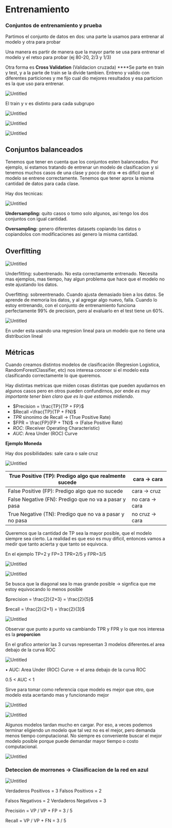 # Entrenamiento

### Conjuntos de entrenamiento y prueba

Partimos el conjunto de datos en dos: una parte la usamos para entrenar al modelo y otra para probar

Una manera es partir de manera que la mayor parte se usa para entrenar el modelo y el retso para probar (ej 80-20, 2/3 y 1/3)

Otra forma es **Cross Validation** (Validacion cruzada)
****Se parte en train y test, y a la parte de train se la divide tambien. Entreno y valido con diferentes particiones y me fijo cual dio mejores resultados y esa particion es la que uso para entrenar.

![Untitled](imgs_Entrenamiento/Untitled.png)

El train y v es distinto para cada subgrupo

![Untitled](imgs_Entrenamiento/Untitled%201.png)

![Untitled](imgs_Entrenamiento/Untitled%202.png)

![Untitled](imgs_Entrenamiento/Untitled%203.png)

## Conjuntos balanceados

Tenemos que tener en cuenta que los conjuntos esten balanceados. Por ejemplo, si estamos tratando de entrenar un modelo de clasificacion y si tenemos muchos casos de una clase y poco de otra ⇒ es dificil que el modelo se entrene correctamente. Tenemos que tener aprox la misma cantidad de datos para cada clase.

Hay dos tecnicas:

![Untitled](imgs_Entrenamiento/Untitled%204.png)

**Undersampling:** quito casos o tomo solo algunos, asi tengo los dos conjuntos con igual cantidad.

**Oversampling:** genero diferentes datasets copiando los datos o copiandolos con modificaciones asi genero la misma cantidad.

## Overﬁtting

![Untitled](imgs_Entrenamiento/Untitled%205.png)

Underfitting: subentrenado. No esta correctamente entrenado. Necesita mas ejemplos, mas tiempo, hay algun problema que hace que el modelo no este ajustando los datos.

Overfitting: sobreentrenado. Cuando ajusta demasiado bien a los datos. Se aprende de memoria los datos, y al agregar algo nuevo, falla. Cuando lo estoy entrenando, con el conjunto de entrenamiento funciona perfectamente 99% de precision, pero al evaluarlo en el test tiene un 60%.

![Untitled](imgs_Entrenamiento/Untitled%206.png)

En under esta usando una regresion lineal para un modelo que no tiene una distribucion lineal

## Métricas

Cuando creamos distintos modelos de clasificación (Regresion Logistica, RandomForestClassifier, etc) nos interesa conocer si el modelo esta clasificando correctamente lo que queremos.

Hay distintas metricas que miden cosas distintas que pueden ayudarnos en algunos casos pero en otros pueden confundirnos, por ende *es muy importante tener bien claro que es lo que estamos midiendo*.

- $Precision = \frac{TP}{TP + FP}$
- $Recall =\frac{TP}{TP + FN}$
- $TPR$  sinonimo de Recall  →  (True Positive Rate)
- $FPR = \frac{FP}{FP + TN}$  → (False Positive Rate)
- $ROC$: (Receiver Operating Characteristic)
- $AUC$: Area Under (ROC) Curve

**Ejemplo Moneda**

Hay dos posibilidades: sale cara o sale cruz

![Untitled](imgs_Entrenamiento/Untitled%207.png)

| True Positive (TP): Predigo algo que realmente sucede | cara → cara |
| --- | --- |
| False Positive (FP): Predigo algo que no sucede | cara → cruz |
| False Negative (FN): Predigo que no va a pasar y pasa | no cara → cara |
| True Negative (TN): Predigo que no va a pasar y no pasa | no cruz → cara |

Queremos que la cantidad de TP sea la mayor posible, que el modelo siempre sea cierto. La realidad es que eso es muy dificil, entonces vamos a medir que tanto acierta y que tanto se equivoca.

En el ejemplo TP=2  y  FP=3        TPR=2/5  y  FPR=3/5

![Untitled](imgs_Entrenamiento/Untitled%208.png)

![Untitled](imgs_Entrenamiento/Untitled%209.png)

Se busca que la diagonal sea lo mas grande posible → signfica que me estoy equivocando lo menos posible

$precision = \frac{2}{2+3} = \frac{2}{5}$

$recall = \frac{2}{2+1} = \frac{2}{3}$ 

![Untitled](imgs_Entrenamiento/Untitled%2010.png)

Observar que punto a punto va cambiando TPR y FPR y lo que nos interesa es la **proporcion**

En el grafico anterior las 3 curvas representan 3 modelos diferentes.el area debajo de la curva ROC

![Untitled](imgs_Entrenamiento/Untitled%2011.png)

• AUC: Area Under (ROC) Curve 
→ el area debajo de la curva ROC

0.5 < AUC < 1

Sirve para tomar como referencia cque modelo es mejor que otro, que modelo esta acertando mas y funcionando mejor

![Untitled](imgs_Entrenamiento/Untitled%2012.png)

![Untitled](imgs_Entrenamiento/Untitled%2013.png)

Algunos modelos tardan mucho en cargar. Por eso, a veces podemos terminar eligiendo un modelo que tal vez no es el mejor, pero demanda menos tiempo computacional. No siempre es conveniente buscar el mejor modelo posible porque puede demandar mayor tiempo o costo computacional.

![Untitled](imgs_Entrenamiento/Untitled%2014.png)

### **Deteccion de morrones → Clasificacion de la red en azul**

![Untitled](imgs_Entrenamiento/Untitled%2015.png)

Verdaderos Positivos = 3
Falsos Positivos = 2

Falsos Negativos = 2
Verdaderos Negativos = 3

Precisión = VP / VP + FP = 3 / 5

Recall = VP / VP + FN = 3 / 5